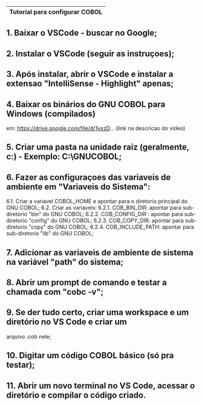 | Tutorial para configurar COBOL |
| ------------------------------ |

## 1. Baixar o VSCode - buscar no Google;

## 2. Instalar o VSCode (seguir as instruçoes);

## 3. Após instalar, abrir o VSCode e instalar a extensao "IntelliSense - Highlight" apenas;

## 4. Baixar os binários do GNU COBOL para Windows (compilados)

em: https://drive.google.com/file/d/1vxzD... (link na descricao do video)

## 5. Criar uma pasta na unidade raiz (geralmente, c:\) - Exemplo: C:\GNUCOBOL;

## 6. Fazer as configuraçoes das variaveis de ambiente em "Variaveis do Sistema":

6.1. Criar a variavel COBOL_HOME e apontar para o diretorio principal do GNU COBOL;
6.2. Criar as variaveis:
6.2.1. COB_BIN_DIR: apontar para sub-diretorio "bin" do GNU COBOL;
6.2.2. COB_CONFIG_DIR : apontar para sub-diretorio "config" do GNU COBOL;
6.2.3. COB_COPY_DIR: apontar para sub-diretorio "copy" do GNU COBOL;
6.2.4. COB_INCLUDE_PATH: apontar para sub-diretorio "lib" do GNU COBOL;

## 7. Adicionar as variaveis de ambiente de sistema na variável "path" do sistema;

## 8. Abrir um prompt de comando e testar a chamada com "cobc -v";

## 9. Se der tudo certo, criar uma workspace e um diretório no VS Code e criar um

arquivo .cob nele;

## 10. Digitar um código COBOL básico (só pra testar);

## 11. Abrir um novo terminal no VS Code, acessar o diretório e compilar o código criado.
